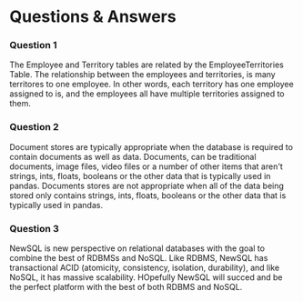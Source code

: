 # Questions & Answers

### Question 1

The Employee and Territory tables are related by the EmployeeTerritories Table.  The relationship between the employees and territories, is many territores to one employee.  In other words, each territory has one employee assigned to is, and the employees all have multiple territories assigned to them.

### Question 2

Document stores are typically appropriate when the database is required to contain documents as well as data.  Documents, can be traditional documents, image files, video files or a number of other items that aren't strings, ints, floats, booleans or the other data that is typically used in pandas.  Documents stores are not appropriate when all of the data being stored only contains strings, ints, floats, booleans or the other data that is typically used in pandas.

### Question 3

NewSQL is new perspective on relational databases with the goal to combine the best of RDBMSs and NoSQL.  Like RDBMS, NewSQL has transactional ACID (atomicity, consistency, isolation, durability), and like NoSQL, it has massive scalability.  HOpefully NewSQL will succed and be the perfect platform with the best of both RDBMS and NoSQL.